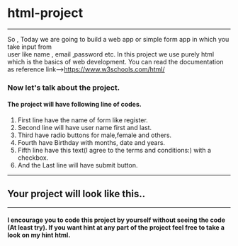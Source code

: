 # html-project
---

So , Today we are going to build a web app or simple form app in which you take input from   
user like name , email ,password etc. In this project we use purely html which is the basics of web development. You can read the documentation as reference link-->https://www.w3schools.com/html/  
### Now let's talk about the project.  
#### The project will have following line of codes.  
1. First line have the name of form like register.  
2. Second line will have user name first and last.
3. Third have radio buttons for male,female and others.
4. Fourth have Birthday with months, date and years.
5. Fifth line have this text(I agree to the terms and conditions:) with a checkbox.
6.  And the Last line will have submit button.
---
## Your project will look like this..

---
#### I encourage you to code this project by yourself without seeing the code (At least try). If you  want hint at any part of the project feel free to take a look on my hint html.
